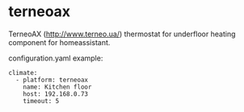 # terneoax

TerneoAX (http://www.terneo.ua/) thermostat for underfloor heating component for homeassistant.

configuration.yaml example:

```
climate:
  - platform: terneoax
    name: Kitchen floor
    host: 192.168.0.73
    timeout: 5
```

